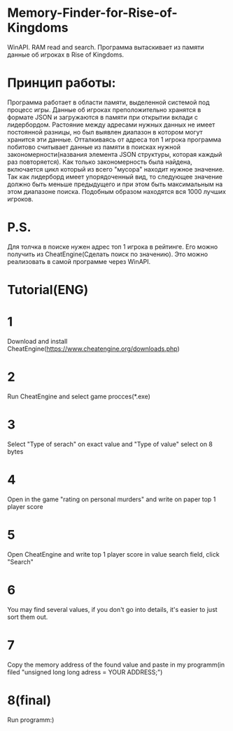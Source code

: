 # Memory-Finder-for-Rise-of-Kingdoms
WinAPI. RAM read and search.
Программа вытаскивает из памяти данные об игроках в Rise of Kingdoms.
# Принцип работы:
Программа работает в области памяти, выделенной системой под процесс игры.
Данные об игроках преположительно хранятся в формате JSON и загружаются в памяти при открытии вклади с лидербордом.
Растояние между адресами нужных данных не имеет постоянной разницы, но был выявлен диапазон в котором могут хранится эти данные.
Отталкиваясь от адреса топ 1 игрока программа побитово считывает данные из памяти в поисках нужной закономерности(названия элемента JSON структуры, которая каждый раз повторяется).
Как только закономерность была найдена, включается цикл который из всего "мусора" находит нужное значение.
Так как лидерборд имеет упорядоченный вид, то следующее значение должно быть меньше предыдущего и при этом быть максимальным на этом диапазоне поиска.
Подобным образом находятся вся 1000 лучших игроков.
# P.S.
Для толчка в поиске нужен адрес топ 1 игрока в рейтинге. Его можно получить из CheatEngine(Сделать поиск по значению).
Это можно реализовать в самой программе через WinAPI.
# Tutorial(ENG)
# 1
Download and install CheatEngine(https://www.cheatengine.org/downloads.php)
# 2
Run CheatEngine and select game procces(*.exe)
# 3
Select "Type of serach" on exact value and "Type of value" select on 8 bytes
# 4
Open in the game "rating on personal murders" and write on paper top 1 player score
# 5
Open CheatEngine and write top 1 player score in value search field, click "Search"
# 6
You may find several values, if you don't go into details, it's easier to just sort them out.
# 7
Copy the memory address of the found value and paste in my programm(in filed "unsigned long long adress = YOUR ADDRESS;")
# 8(final)
Run programm:)
